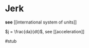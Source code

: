 # Jerk

**see** [[international system of units]]

$j = \frac{da}{dt}$, see [[acceleration]]

#stub

